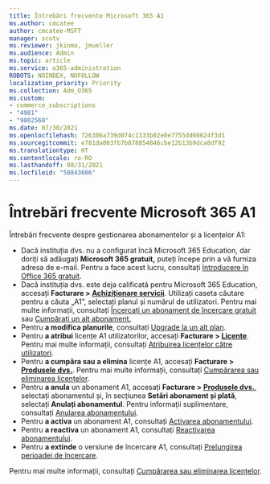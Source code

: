 ```yaml
---
title: Întrebări frecvente Microsoft 365 A1
ms.author: cmcatee
author: cmcatee-MSFT
manager: scotv
ms.reviewer: jkinma, jmueller
ms.audience: Admin
ms.topic: article
ms.service: o365-administration
ROBOTS: NOINDEX, NOFOLLOW
localization_priority: Priority
ms.collection: Adm_O365
ms.custom:
- commerce_subscriptions
- "4981"
- "9002568"
ms.date: 07/30/2021
ms.openlocfilehash: 726306a739d074c1333b02e0e7755dd00624f3d1
ms.sourcegitcommit: e781da003fb7b878854846cbe12b13b9dca8df92
ms.translationtype: HT
ms.contentlocale: ro-RO
ms.lasthandoff: 08/31/2021
ms.locfileid: "58843606"
---
```

# <a name="microsoft-365-a1-faq"></a>Întrebări frecvente Microsoft 365 A1

Întrebări frecvente despre gestionarea abonamentelor și a licențelor A1:

- Dacă instituția dvs. nu a configurat încă Microsoft 365 Education, dar doriți să adăugați **Microsoft 365 gratuit,** puteți începe prin a vă furniza adresa de e-mail. Pentru a face acest lucru, consultați [Introducere în Office 365 gratuit](https://www.microsoft.com/education/products/office).  
- Dacă instituția dvs. este deja calificată pentru Microsoft 365 Education, accesați **Facturare > [Achiziționare servicii](https://go.microsoft.com/fwlink/p/?linkid=868433)**. Utilizați caseta căutare pentru a căuta „A1”, selectați planul și numărul de utilizatori. Pentru mai multe informații, consultați [Încercați un abonament de încercare gratuit](https://docs.microsoft.com/microsoft-365/commerce/try-or-buy-microsoft-365#try-a-free-trial-subscription) sau [Cumpărați un alt abonament.](https://docs.microsoft.com/microsoft-365/commerce/try-or-buy-microsoft-365#buy-a-different-subscription)
- Pentru **a modifica planurile**, consultați [Upgrade la un alt plan](https://docs.microsoft.com/microsoft-365/commerce/subscriptions/upgrade-to-different-plan).
- Pentru **a atribui** licențe A1 utilizatorilor, accesați **Facturare > [Licențe](https://go.microsoft.com/fwlink/p/?linkid=842264)**. Pentru mai multe informații, consultați [Atribuirea licențelor către utilizatori](https://docs.microsoft.com/microsoft-365/admin/manage/assign-licenses-to-users).
- Pentru **a cumpăra sau a elimina** licențe A1, accesați **Facturare > [Produsele dvs.](https://go.microsoft.com/fwlink/p/?linkid=842054)**. Pentru mai multe informații, consultați [Cumpărarea sau eliminarea licențelor](https://docs.microsoft.com/microsoft-365/commerce/licenses/buy-licenses#buy-or-remove-licenses-for-your-business-subscription).
- Pentru **a anula** un abonament A1, accesați **Facturare > [Produsele dvs.](https://go.microsoft.com/fwlink/p/?linkid=842054)**, selectați abonamentul și, în secțiunea **Setări abonament și plată**, selectați **Anulați abonamentul**. Pentru informații suplimentare, consultați [Anularea abonamentului](https://docs.microsoft.com/microsoft-365/commerce/subscriptions/cancel-your-subscription).
- Pentru **a activa** un abonament A1, consultați [Activarea abonamentului](https://docs.microsoft.com/alchemyinsights/activate-your-office-365-subscription).
- Pentru **a reactiva** un abonament A1, consultați [Reactivarea abonamentului](https://docs.microsoft.com/alchemyinsights/reactivate-your-subscription).
- Pentru **a extinde** o versiune de încercare A1, consultați [Prelungirea perioadei de încercare](https://docs.microsoft.com/microsoft-365/commerce/extend-your-trial).

Pentru mai multe informații, consultați [Cumpărarea sau eliminarea licențelor](https://docs.microsoft.com/microsoft-365/commerce/licenses/buy-licenses).